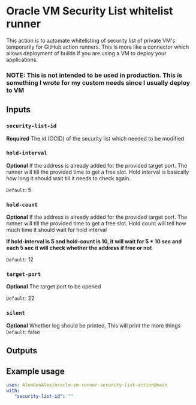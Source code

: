 # Oracle VM Security List whitelist runner
This action is to automate whitelisting of security list of private VM's temporarily for GitHub action runners.
This is more like a connector which allows deployment of builds if you are using a VM to deploy your applications.

### NOTE: This is not intended to be used in production. This is something I wrote for my custom needs since I usually deploy to VM

## Inputs

### `security-list-id`

**Required** The id (OCID) of the security list which needed to be modified

### `hold-interval`
**Optional** If the address is already added for the provided target port. The runner will till the provided time
to get a free slot. Hold interval is basically how long it should wait till it needs to check again.

`Default`: 5

### `hold-count`
**Optional** If the address is already added for the provided target port. The runner will till the provided time
to get a free slot. Hold count will tell how much time it should wait for hold interval

**If hold-interval is 5 and hold-count is 10, it will wait for 5 * 10 sec and each 5 sec it will check whether the address if free or not**

`Default`: 12

### `target-port`
**Optional** The target port to be opened

`Default`: 22

### `silent`
**Optional** Whether log should be printed, This will print the more things
`Default`: false
## Outputs

## Example usage

```yaml
uses: AlenGeoAlex/oracle-vm-runner-security-list-action@main
with:
   "security-list-id": ""
```
